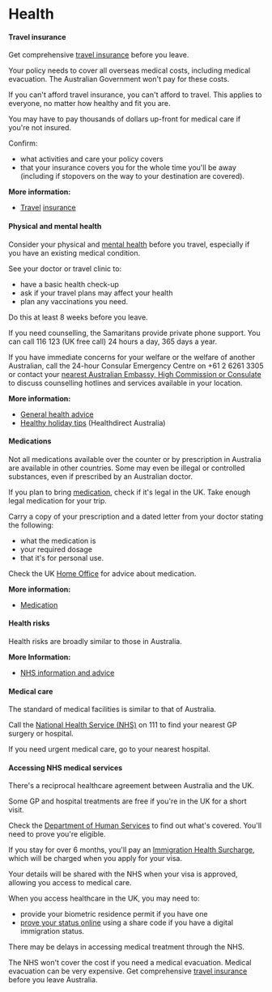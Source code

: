 # Health

#### Travel insurance

Get comprehensive [travel insurance](/before-you-go/the-basics/travel-insurance "Travel insurance") before you leave.

Your policy needs to cover all overseas medical costs, including medical evacuation. The Australian Government won't pay for these costs.

If you can't afford travel insurance, you can't afford to travel. This applies to everyone, no matter how healthy and fit you are.

You may have to pay thousands of dollars up-front for medical care if you're not insured.

Confirm:

* what activities and care your policy covers
* that your insurance covers you for the whole time you'll be away (including if stopovers on the way to your destination are covered).

**More information:**

* [Travel](/node/149) [insurance](/before-you-go/the-basics/travel-insurance "Travel insurance")

#### Physical and mental health

Consider your physical and [mental health](/before-you-go/health/mental-health "Managing your mental health") before you travel, especially if you have an existing medical condition. 

See your doctor or travel clinic to:

* have a basic health check-up
* ask if your travel plans may affect your health
* plan any vaccinations you need.

Do this at least 8 weeks before you leave.

If you need counselling, the Samaritans provide private phone support. You can call 116 123 (UK free call) 24 hours a day, 365 days a year.

If you have immediate concerns for your welfare or the welfare of another Australian, call the 24-hour Consular Emergency Centre on +61 2 6261 3305 or contact your [nearest Australian Embassy, High Commission or Consulate](https://www.dfat.gov.au/about-us/our-locations/missions/our-embassies-and-consulates-overseas) to discuss counselling hotlines and services available in your location.

**More information:**

* [General health advice](/before-you-go/health "Taking care of your health")
* [Healthy holiday tips](https://www.healthdirect.gov.au/healthy-holiday-tips-infographic) (Healthdirect Australia)

#### Medications

Not all medications available over the counter or by prescription in Australia are available in other countries. Some may even be illegal or controlled substances, even if prescribed by an Australian doctor.

If you plan to bring [medication](/before-you-go/health/medications "Medication and medical equipment"), check if it's legal in the UK. Take enough legal medication for your trip.

Carry a copy of your prescription and a dated letter from your doctor stating the following:

* what the medication is
* your required dosage
* that it's for personal use.

Check the UK [Home Office](https://www.gov.uk/travelling-controlled-drugs) for advice about medication.

**More information:**

* [Medication](/before-you-go/health/medications "Medication and medical equipment")

#### Health risks

Health risks are broadly similar to those in Australia.

**More Information:**

* [NHS information and advice](https://www.nhs.uk/conditions/coronavirus-covid-19/)

#### Medical care

The standard of medical facilities is similar to that of Australia.

Call the [National Health Service (NHS)](http://www.nhs.uk/Pages/HomePage.aspx) on 111 to find your nearest GP surgery or hospital.

If you need urgent medical care, go to your nearest hospital.

#### Accessing NHS medical services

There's a reciprocal healthcare agreement between Australia and the UK.

Some GP and hospital treatments are free if you're in the UK for a short visit.

Check the [Department of Human Services](https://www.humanservices.gov.au/customer/services/medicare/reciprocal-health-care-agreements) to find out what's covered. You'll need to prove you're eligible.

If you stay for over 6 months, you'll pay an [Immigration Health Surcharge](https://www.gov.uk/healthcare-immigration-application), which will be charged when you apply for your visa.

Your details will be shared with the NHS when your visa is approved, allowing you access to medical care.

When you access healthcare in the UK, you may need to:

* provide your biometric residence permit if you have one
* [prove your status online](https://www.gov.uk/view-prove-immigration-status) using a share code if you have a digital immigration status.

There may be delays in accessing medical treatment through the NHS.

The NHS won't cover the cost if you need a medical evacuation. Medical evacuation can be very expensive. Get comprehensive [travel insurance](/before-you-go/the-basics/travel-insurance "Travel insurance") before you leave Australia.